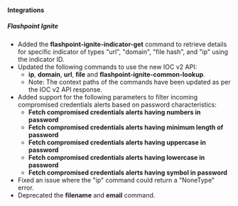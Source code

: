 
#### Integrations

##### Flashpoint Ignite

- Added the **flashpoint-ignite-indicator-get** command to retrieve details for specific indicator of types "url", "domain", "file hash", and "ip" using the indicator ID.
- Updated the following commands to use the new IOC v2 API:
  - **ip**, **domain**, **url**, **file** and **flashpoint-ignite-common-lookup**.
  - Note: The context paths of the commands have been updated as per the IOC v2 API response.
- Added support for the following parameters to filter incoming compromised credentials alerts based on password characteristics:
  - **Fetch compromised credentials alerts having numbers in password**
  - **Fetch compromised credentials alerts having minimum length of password**
  - **Fetch compromised credentials alerts having uppercase in password**
  - **Fetch compromised credentials alerts having lowercase in password**
  - **Fetch compromised credentials alerts having symbol in password**
- Fixed an issue where the "ip" command could return a "NoneType" error.
- Deprecated the **filename** and **email** command.
